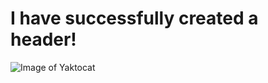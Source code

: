 # I have successfully created a header!
![Image of Yaktocat](https://octodex.github.com/images/yaktocat.png)
